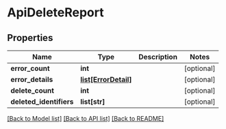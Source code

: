 # ApiDeleteReport

## Properties
Name | Type | Description | Notes
------------ | ------------- | ------------- | -------------
**error_count** | **int** |  | [optional] 
**error_details** | [**list[ErrorDetail]**](ErrorDetail.md) |  | [optional] 
**delete_count** | **int** |  | [optional] 
**deleted_identifiers** | **list[str]** |  | [optional] 

[[Back to Model list]](../README.md#documentation-for-models) [[Back to API list]](../README.md#documentation-for-api-endpoints) [[Back to README]](../README.md)

